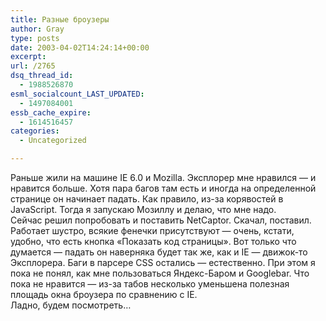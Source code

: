 ```yaml
---
title: Разные броузеры
author: Gray
type: posts
date: 2003-04-02T14:24:14+00:00
excerpt:
url: /2765
dsq_thread_id:
  - 1988526870
esml_socialcount_LAST_UPDATED:
  - 1497084001
essb_cache_expire:
  - 1614516457
categories:
  - Uncategorized

---
```








Раньше жили на машине IE 6.0 и Mozilla. Эксплорер мне нравился &#8212; и нравится больше. Хотя пара багов там есть и иногда на определенной странице он начинает падать. Как правило, из-за корявостей в JavaScript. Тогда я запускаю Мозиллу и делаю, что мне надо.  
Сейчас решил попробовать и поставить NetCaptor. Скачал, поставил. Работает шустро, всякие фенечки присутствуют &#8212; очень, кстати, удобно, что есть кнопка &#171;Показать код страницы&#187;. Вот только что думается &#8212; падать он наверняка будет так же, как и IE &#8212; движок-то Эксплорера. Баги в парсере CSS остались &#8212; естественно. При этом я пока не понял, как мне пользоваться Яндекс-Баром и Googlebar. Что пока не нравится &#8212; из-за табов несколько уменьшена полезная площадь окна броузера по сравнению с IE.  
Ладно, будем посмотреть&#8230;
